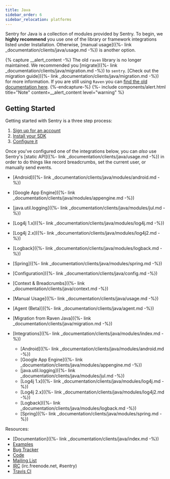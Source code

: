 ```yaml
---
title: Java
sidebar_order: 6
sidebar_relocation: platforms
---
```


Sentry for Java is a collection of modules provided by Sentry. To begin, we **highly recommend** you use one of the library or framework integrations listed under Installation. Otherwise, [manual usage]({%- link _documentation/clients/java/usage.md -%}) is another option. 

{% capture __alert_content -%}
The old `raven` library is no longer maintained. We recommended you [migrate]({%- link _documentation/clients/java/migration.md -%}) to `sentry`. [Check out the migration guide]({%- link _documentation/clients/java/migration.md -%}) for more information. If you are still using `Raven` you can [find the old documentation here](https://github.com/getsentry/sentry-java/blob/raven-java-8.x/docs/modules/raven.rst).
{%-endcapture-%}
{%- include components/alert.html
    title="Note"
    content=__alert_content
    level="warning"
%}

## Getting Started
Getting started with Sentry is a three step process:

1.  [Sign up for an account](https://sentry.io/signup/)
2.  [Install your SDK](#install)
2.  [Configure it](#configure)

Once you've configured one of the integrations below, you can _also_ use Sentry's [static API]({%- link _documentation/clients/java/usage.md -%}) in order to do things like record breadcrumbs, set the current user, or manually send events.

-   [Android]({%- link _documentation/clients/java/modules/android.md -%})
-   [Google App Engine]({%- link _documentation/clients/java/modules/appengine.md -%})
-   [java.util.logging]({%- link _documentation/clients/java/modules/jul.md -%})
-   [Log4j 1.x]({%- link _documentation/clients/java/modules/log4j.md -%})
-   [Log4j 2.x]({%- link _documentation/clients/java/modules/log4j2.md -%})
-   [Logback]({%- link _documentation/clients/java/modules/logback.md -%})
-   [Spring]({%- link _documentation/clients/java/modules/spring.md -%})

 
-   [Configuration]({%- link _documentation/clients/java/config.md -%})
-   [Context & Breadcrumbs]({%- link _documentation/clients/java/context.md -%})
-   [Manual Usage]({%- link _documentation/clients/java/usage.md -%})
-   [Agent (Beta)]({%- link _documentation/clients/java/agent.md -%})
-   [Migration from Raven Java]({%- link _documentation/clients/java/migration.md -%})
-   [Integrations]({%- link _documentation/clients/java/modules/index.md -%})
    -   [Android]({%- link _documentation/clients/java/modules/android.md -%})
    -   [Google App Engine]({%- link _documentation/clients/java/modules/appengine.md -%})
    -   [java.util.logging]({%- link _documentation/clients/java/modules/jul.md -%})
    -   [Log4j 1.x]({%- link _documentation/clients/java/modules/log4j.md -%})
    -   [Log4j 2.x]({%- link _documentation/clients/java/modules/log4j2.md -%})
    -   [Logback]({%- link _documentation/clients/java/modules/logback.md -%})
    -   [Spring]({%- link _documentation/clients/java/modules/spring.md -%})

Resources:

-   [Documentation]({%- link _documentation/clients/java/index.md -%})
-   [Examples](https://github.com/getsentry/examples)
-   [Bug Tracker](http://github.com/getsentry/sentry-java/issues)
-   [Code](http://github.com/getsentry/sentry-java)
-   [Mailing List](https://groups.google.com/group/getsentry)
-   [IRC](irc://irc.freenode.net/sentry) (irc.freenode.net, #sentry)
-   [Travis CI](http://travis-ci.org/getsentry/sentry-java)
